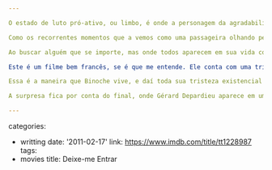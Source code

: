 ```yaml
---

O estado de luto pró-ativo, ou limbo, é onde a personagem da agradabilíssima Juliette Binoche está, devaneando em torno de inúmeros homens. Mas ela não morreu, nem seu companheiro. Não se trata de um detalhe da história de fato, mas uma das inúmeras metáforas que vamos colecionando no decorrer de "Deixe a Luz do Sol Entrar". Vestida sempre de preto com detalhes escuros ela se senta eternamente nessa montanha russa de emoções aguardando por alguém que a preencha.

Como os recorrentes momentos que a vemos como uma passageira olhando pela janela sugerem. Essa visão que a diretora Claire Denis nos faz captar por insistência serve tanto como a figura de uma mulher que aguarda, às vezes de maneira impaciente, ser levada para a felicidade, e ao mesmo tempo a óbvia passagem do tempo, e como o acúmulo de experiências apenas evidencia a falta de um final para seu problema de solidão.

Ao buscar alguém que se importe, mas onde todos aparecem em sua vida com uma falta de sincronia angustiante, ela quer amar e ser amada, mas não consegue se fazer entender. A interpretação de Binoche é de uma mulher madura e sexy incapaz de encontrar o verdadeiro amor. Os homens que ela encontra são narcisistas e hedonistas, ávidos em projetar seu ser e bem-estar na pobre mulher que chora sozinha todas as noites.

Este é um filme bem francês, se é que me entende. Ele conta com uma trilha sonora discretamente melancólica e tons sisudos da fotografia exaltam a cor da pele das pessoas, ou a luz que reflete sobre elas. Há um quê de Godard em subverter a linguagem cinematográfica esperada, buscando aquele real do dia a dia, dos cafés de Paris. Qualquer um que já tenha pulado entre diferentes relacionamentos em tempo recorde, ou os vivido ao mesmo tempo, entende essa insegurança de não estar aproveitando seu tempo ao lado de alguém significativo. Todos são temporários, mas o pior: incompletos.

Essa é a maneira que Binoche vive, e daí toda sua tristeza existencial serve de filtro para analisar seus relacionamentos. Um ator faz um banqueiro acostumado a mandar em pessoas. Ele manipula sua amante como manipula um barman enquanto faz pedidos específicos demais para satisfazer seu mimado ego. Já outro ator interpreta um frustrado consigo mesmo por não conseguir se despedir de sua esposa e seu casamento falido, e ao mesmo tempo não consegue simplesmente calar a boca e beijá-la. Os momentos entre os dois no filme são os mais exemplares de como um relacionamento não deve começar nem continuar.

A surpresa fica por conta do final, onde Gérard Depardieu aparece em um personagem de fechamento. Este é um filme com ótimos diálogos que discutem o que é estar junto com alguém pra valer, mas que ironicamente não consegue sustentar o diálogo tempo suficiente para estruturar nossos pensamentos. Ele vai se tornando caótico e ruma em direção ao esotérico. Se torna ofensivo como resposta a uma busca tão sincera de Binoche.

---
```

categories:
- writting
date: '2011-02-17'
link: https://www.imdb.com/title/tt1228987
tags:
- movies
title: Deixe-me Entrar
